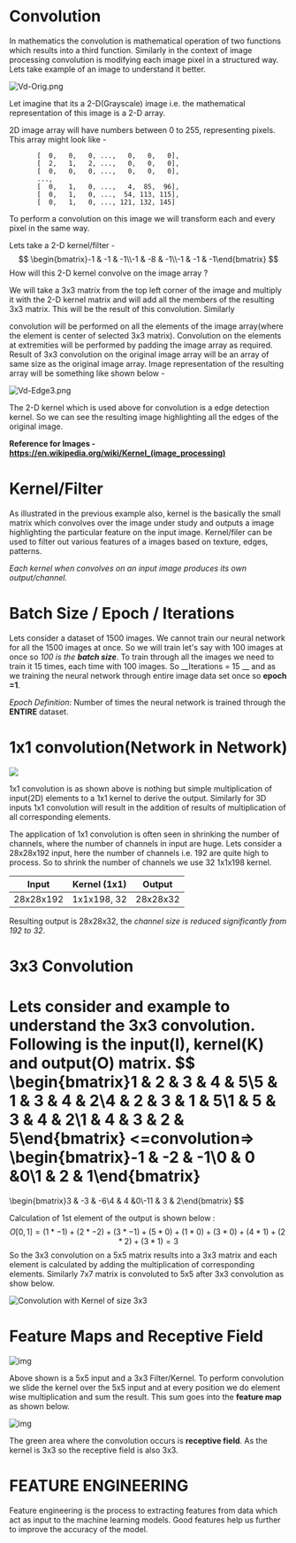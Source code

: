 # Convolution

In mathematics the convolution is mathematical operation of two functions which results into a third function. Similarly in the context of image processing convolution is modifying each image pixel in a structured way. Lets take example of an image to understand it better.

![Vd-Orig.png](https://upload.wikimedia.org/wikipedia/commons/5/50/Vd-Orig.png)

Let imagine that its a 2-D(Grayscale) image i.e. the mathematical representation of this image is a 2-D array. 

2D image array will have numbers between 0 to 255, representing pixels. This array might look like -

```
       [  0,   0,   0, ...,   0,   0,   0],
       [  2,   1,   2, ...,   0,   0,   0],
       [  0,   0,   0, ...,   0,   0,   0],
       ..., 
       [  0,   1,   0, ...,   4,  85,  96],
       [  0,   1,   0, ...,  54, 113, 115],
       [  0,   1,   0, ..., 121, 132, 145]
```

To perform a convolution on this image we will transform each and every pixel in the same way. 

Lets take a 2-D kernel/filter  -
$$
\begin{bmatrix}-1 & -1 & -1\\-1 & -8 & -1\\-1 & -1 & -1\end{bmatrix}
$$
How will this 2-D kernel convolve on the image array ?

We will take a 3x3 matrix from the top left corner of the image and multiply it with the 2-D kernel matrix and will add all the members of the resulting 3x3 matrix. This will be the result of this convolution. Similarly 

convolution will be performed on all the elements of the image array(where the element is center of selected 3x3 matrix). Convolution on the elements at extremities will be performed by padding the image array as required. Result of 3x3 convolution on the original image array will be an array of same size as the original image array. Image representation of the resulting array will be something like shown below -

![Vd-Edge3.png](https://upload.wikimedia.org/wikipedia/commons/6/6d/Vd-Edge3.png)

The 2-D kernel which is used above for convolution is a edge detection kernel. So we can see the resulting image highlighting all the edges of the original image.



**Reference for Images - https://en.wikipedia.org/wiki/Kernel_(image_processing)**



# Kernel/Filter

As illustrated in the previous example also, kernel is the basically the small matrix which convolves over the image under study and outputs a image highlighting the particular feature on the input image. Kernel/filer can be used to filter out various features of a images based on texture, edges, patterns.

_Each kernel when convolves on an input image produces its own output/channel._



# Batch Size / Epoch / Iterations

Lets consider a dataset of 1500 images. We cannot train our neural network for all the 1500 images at once.      So we will train let's say with 100 images at once so _100 is the **batch size**_. To train through all the images we need to train it 15 times, each time with 100 images. So __Iterations = 15 __ and as we training the neural network through entire image data set once so __epoch =1__.

_Epoch Definition_: Number of times the neural network is trained through the __ENTIRE__ dataset.



# 1x1 convolution(Network in Network)

![](https://raw.githubusercontent.com/iamaaditya/iamaaditya.github.io/master/images/conv_arithmetic/full_padding_no_strides_transposed_small.gif)

1x1 convolution is as shown above is nothing but simple multiplication of input(2D) elements to a 1x1 kernel to derive the output.  Similarly for 3D inputs 1x1 convolution will result in the addition of results of  multiplication of all corresponding elements.

The application of 1x1 convolution is often seen in shrinking the number of channels, where the number of channels in input are huge. Lets consider a 28x28x192 input, here the number of channels i.e. 192 are quite high to process. So to shrink the number of channels we use 32 1x1x198 kernel.



| Input     | Kernel (1x1) | Output   |
| --------- | ------------ | -------- |
| 28x28x192 | 1x1x198, 32  | 28x28x32 |

Resulting output is 28x28x32, the _channel size is reduced significantly from 192 to 32_.



# 3x3 Convolution



Lets consider and example to understand the 3x3 convolution. Following is the input(I), kernel(K) and output(O) matrix.
$$
\begin{bmatrix}1 & 2 & 3 & 4 & 5\\5 & 1 & 3 & 4 & 2\\4 & 2 & 3 & 1 & 5\\1 & 5 & 3 & 4 & 2\\1 & 4 & 3 & 2 & 5\end{bmatrix}
<=convolution=>
\begin{bmatrix}-1 & -2 & -1\\0 & 0 &0\\1 & 2 & 1\end{bmatrix}
=
\begin{bmatrix}3 & -3 & -6\\4 & 4 &0\\-11 & 3 & 2\end{bmatrix}
$$


Calculation of 1st element of the output is shown below :
$$
O[0,1] = (1*-1) + (2*-2) + (3*-1) + (5*0) + (1*0) + (3*0) + (4*1) + (2*2) + (3*1) = 3
$$
So the 3x3 convolution on a 5x5 matrix results into a 3x3 matrix and each element is calculated by adding the multiplication of corresponding elements. Similarly 7x7 matrix is convoluted to 5x5 after 3x3 convolution as show below.

![Convolution with Kernel of size 3x3](https://raw.githubusercontent.com/iamaaditya/iamaaditya.github.io/master/images/conv_arithmetic/full_padding_no_strides_transposed.gif)



# Feature Maps and Receptive Field



![img](https://cdn-images-1.medium.com/max/1000/1*ghaknijNGolaA3DpjvDxfQ@2x.png)

Above shown is a 5x5 input and a 3x3 Filter/Kernel. To perform convolution we slide the kernel over the 5x5 input and at every position we do element wise multiplication and sum the result. This sum goes into the **feature map** as shown below.

![img](https://cdn-images-1.medium.com/max/1000/1*VVvdh-BUKFh2pwDD0kPeRA@2x.gif)



The green area where the convolution occurs is **receptive field**. As the kernel is 3x3 so the receptive field is also 3x3. 

# FEATURE ENGINEERING

Feature engineering is the process to extracting features from data which act as input to the machine learning models. Good features help us further to improve the accuracy of the model.
